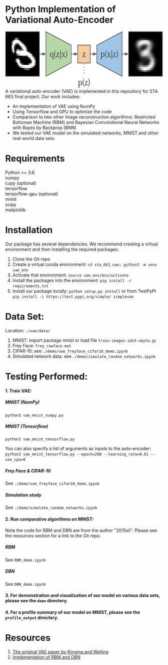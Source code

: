 # Python Implementation of Variational Auto-Encoder

<img src="https://github.com/yizi0511/sta_663_vae/blob/master/demo/vae.png" width="1000" height="180">
A variational auto-encoder (VAE) is implemented in this repository for STA 663 final project. Our work includes:

- An implementation of VAE using NumPy
- Using Tensorflow and GPU to optimize the code
- Comparison to two other image reconstruction algorithms: Restricted Boltzman Machine (RBM) and Bayesian Convolutional Neural Networks with Bayes by Backprop (BNN)
- We tested our VAE model on the simulated networks, MNIST and other real-world data sets.

# Requirements
Python >= 3.6 <br/>
numpy <br/>
cupy (optional) <br/>
tensorflow <br/>
tensorflow-gpu (optional) <br/>
mnist <br/>
scipy <br/>
matplotlib <br/>

# Installation

Our package has several dependencies. We recommend creating a virtual environment and then installing the required packages:

1. Clone the Git repo
2. Create a virtual conda environment: ```cd sta_663_vae; python3 -m venv vae_env```
3. Activate that environment: ```source vae_env/bin/activate```
4. Install the packages into the environment: ```pip install -r requirements.txt```
5. Install our package locally: ```python setup.py install``` or from TestPyPI <br/>
`pip install -i https://test.pypi.org/simple/ simplevae`

# Data Set:

Location: `./vae/data/` <br/>
1. MNIST: import package mnist or load file `train-images-idx3-ubyte.gz`
2. Frey Face: ```frey_rawface.mat```
3. CIFAR-10: see `./demo/vae_freyface_cifar10_demo.ipynb`
4. Simulated network data: see ```./demo/simulate_random_networks.ipynb```


# Testing Performed:

#### 1. Train VAE: <br/>

##### MNIST (NumPy)
```python3 vae_mnist_numpy.py``` <br/>
##### MNIST (Tensorflow)
```python3 vae_mnist_tensorflow.py``` <br/>

You can also specify a list of arguments as inputs to the auto-encoder: <br/>
```python3 vae_mnist_tensorflow.py --epoch=200 --learning_rate=0.01 --use_cpu=0``` <br/>

##### Frey Face & CIFAR-10 
See `./demo/vae_freyface_cifar10_demo.ipynb` <br/>
##### Simulation study
See ```./demo/simulate_random_networks.ipynb```


#### 2. Run comparative algorithms on MNIST: <br/>

Note the code for RBM and DBN are from the author "2015xli". Please see the resources section for a link to the Git repo.

##### RBM 
See `RBM_demo.ipynb` <br/>

##### DBN
See `DBN_demo.ipynb` <br/>

#### 3. For demonstration and visualization of our model on various data sets, please see the ```demo``` directory. 

#### 4. For a profile summary of our model on MNIST, please see the ```profile_output``` directory. 


# Resources

1. [The original VAE paper by Kingma and Welling](https://arxiv.org/abs/1312.6114)
2. [Implementation of RBM and DBN](https://github.com/2015xli/DBN)

